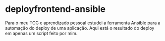 # deployfrontend-ansible
Para o meu TCC e aprendizado pessoal estudei a ferramenta Ansible para a automação do deploy de uma aplicação.
Aqui está o resultado do deploy em apenas um script feito por mim.

